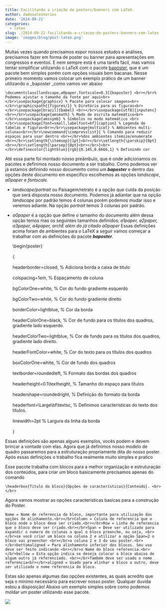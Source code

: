 ```yaml
---
title: Facilitando a criação de posters/banners com LaTeX.
author: dadosaleatorios
date: '2014-09-21'
categories:
  - latex
slug: ./2014-09-21-facilitando-a-criacao-de-posters-banners-com-latex
image: 'images/blog/post-latex.png'
---
```


Muitas vezes quando precisamos expor nossos estudos e análises, precisamos fazer em forma de poster ou banner para apresentações em congressos e eventos.
E nem sempre está é uma tarefa fácil, mas vamos tentar simplificar utilizando o LaTeX com o pacote [baposter](http://www.brian-amberg.de/uni/poster/baposter/baposter_guide.pdf), que é um pacote bem simples porém com opções visuais bem bacanas.
Nesse primeiro momento vamos colocar um exemplo prático de um banner utilizando o _baposter _como vamos ver abaixo

    \documentclass[landscape,a0paper,fontscale=0.3]{baposter} <br></br>% Podemos ajustar o tamanho da fonte por aqui<br></br>\usepackage{graphicx} % Pacote para colocar imagens<br></br>\graphicspath{{figures/}} % Diretório para as figuras<br></br>\usepackage[brazil]{babel} <br></br>\usepackage[utf8]{inputenc} <br></br>\usepackage{amsmath} % Modo de escrita matemático<br></br>\usepackage{amssymb} % Símbolos no modo matemático <br></br>\usepackage[font=small,labelfont=bf]{caption} % Legenda de tabelas e figuras<br></br>\usepackage{multicol} % Ambientes multi-colunas<br></br>\newcommand{\compresslist}{ % Comando para reduzir espaços para usar dentro <br></br>%dos ambientes itemize/enumerate <br></br>\setlength{\itemsep}{1pt}<br></br>\setlength{\parskip}{0pt}<br></br>\setlength{\parsep}{0pt}<br></br>}<br></br>\definecolor{lightblue}{rgb}{0.145,0.6666,1} % Definindo cor

Até essa parte foi montado nosso preâmbulo, que é onde adicionamos os pacotes e definimos nosso documento a ser trabalho. Como podemos ver já estamos definindo nosso documento como um _**baposter**_ e dentro das opções deste documento em especifico escolhemos as opções _landscape_, _a0paper_ e _fontscale_.

  * _landscape/portrait_ ou Paisagem/retrato é a opção que cuida da posição que será disposta nosso documento. Podemos já adiantar que na opção _landscape_ por padrão temos 4 colunas porém podemos mudar isso e veremos adiante. Na opção _portrait_ temos 3 colunas por padrão.
  * _a0paper_ é a opção que define o tamanho do documento além dessa opção temos mas os seguintes tamanhos definidos:  _a1paper, a2paper, a3paper, a4paper, archE _além do já citado_ a0paper_
Essas definições acima foram de ambientes para o LaTeX a seguir vamos começar a trabalhar com as definições do pacote  _**baposter**_.

    \begin{poster}<br></br>{<br></br>headerborder=closed, % Adiciona borda a caixa de titulo<br></br>colspacing=1em, % Espaçamento de coluna<br></br>bgColorOne=white, % Cor do fundo gradiente esquerdo<br></br>bgColorTwo=white, % Cor do fundo gradiente direito<br></br>borderColor=lightblue, % Cor da borda<br></br>headerColorOne=black, % Cor de fundo para os títulos dos quadros, gradiente lado esquerdo.<br></br>headerColorTwo=lightblue, % Cor de fundo para os títulos dos quadros, gradiente lado direito.<br></br>headerFontColor=white, % Cor do texto para os títulos dos quadros<br></br>boxColorOne=white, % Cor de fundo dos quadros<br></br>textborder=roundedleft, % Formato das bordas dos quadros<br></br>headerheight=0.1\textheight, % Tamanho do espaço para títulos<br></br>headershape=roundedright, % Definição do formato da borda<br></br>headerfont=\Large\bf\textsc, % Definimos características do texto dos títulos.<br></br>linewidth=2pt % Largura da linha da borda<br></br>}

Essas definições são apenas alguns exemplos, vocês podem e devem brincar a vontade com elas. Agora que já definimos nosso modelo de quadro passaremos para a estruturação propriamente dita do nosso poster.
Após essas definições o trabalho fica realmente muito simples e pratico

Esse pacote trabalha com blocos para a melhor organização e estruturação dos conteúdos, para criar um bloco basicamente precisamos apenas do comando

    \headerbox{Titulo do bloco}{Opções de características}{Conteúdo}. <br></br>

Agora vamos mostrar as opções características basicas para a construção do Poster.

    Name = Nome de referencia do bloco, importante para utilização das opções de alinhamento.<br></br>Column = Coluna de referencia que o bloco onde o bloco deve ser criado.<br></br>Row = Linha de referencia que o bloco deve ser criado.<br></br>Span = Deve ser utilizado para expandir o numero de colunas a qual o bloco preenche, ou seja, <br></br>se você criar um bloco na coluna 2 e utilizar a opção Span=2 o bloco vai preencher <br></br>a coluna 2 e 3 do seu poster.<br></br>bottomaligned = Para alinhamento inferior dos blocos. Seu uso deve ser feito indicando <br></br>o Name do bloco referencia.<br></br>bellow = Esta opção indica se deseja colocar o bloco abaixo de algum outro já referenciado. <br></br>Também deve ser usado o nome referencia<br></br>aligned = Usado para alinhar o bloco a outro, deve ser utilizado o nome referencia do bloco.

Estas são apenas algumas das opções existentes, as quais acredito que seja o mínimo necessário  para escrever nosso poster.
Qualquer duvida estou a disposição!
Abaixo um exemplo simples sobre como podemos moldar um poster utilizando esse pacote.

![](https://dadosaleatorios.files.wordpress.com/2014/09/23cd1-conference_poster_4.png)
